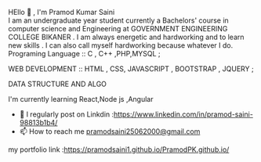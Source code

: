 




  HEllo 👋 , I'm Pramod Kumar Saini  
  I am an undergraduate year student currently a Bachelors' course in computer science and Engineering at GOVERNMENT ENGINEERING COLLEGE BIKANER . I am always energetic and hardworking and to learn new skills . I can also call myself hardworking because whatever I do.
Programing Language :: C , C++ ,PHP,MYSQL ;

WEB DEVELOPMENT :: HTML , CSS, JAVASCRIPT , BOOTSTRAP , JQUERY ;

DATA STRUCTURE AND ALGO


I'm currently learning React,Node js ,Angular 
- 💞️ I regularly post on Linkdin :https://www.linkedin.com/in/pramod-saini-98813b1b4/
- 📫 How to reach me  pramodsaini25062000@gmail.com

my portfolio link :https://pramodsaini1.github.io/PramodPK.github.io/
